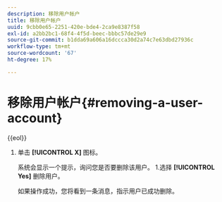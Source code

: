 ```yaml
---
description: 移除用户帐户
title: 移除用户帐户
uuid: 9cbb0e65-2251-420e-bde4-2ca9e8387f58
exl-id: a2bb2bc1-68f4-4f5d-beec-bbbc57de29e9
source-git-commit: b1dda69a606a16dccca30d2a74c7e63dbd27936c
workflow-type: tm+mt
source-wordcount: '67'
ht-degree: 17%

---
```


# 移除用户帐户{#removing-a-user-account}

{{eol}}

1. 单击 **[!UICONTROL X]** 图标。

   系统会显示一个提示，询问您是否要删除该用户。 1.选择 **[!UICONTROL Yes]** 删除用户。

   如果操作成功，您将看到一条消息，指示用户已成功删除。
